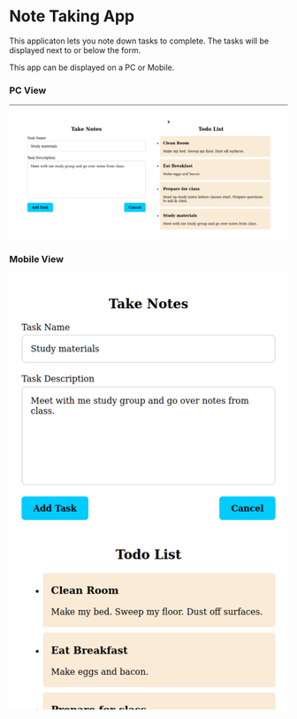 # Note Taking App

This applicaton lets you note down tasks to complete.
The tasks will be displayed next to or below the form.

This app can be displayed on a PC or Mobile.

### PC View

<img alt="PC View" src="public/PCView.png" >

### Mobile View

<img alt="Mobile View" src="public/MobileView.png" >